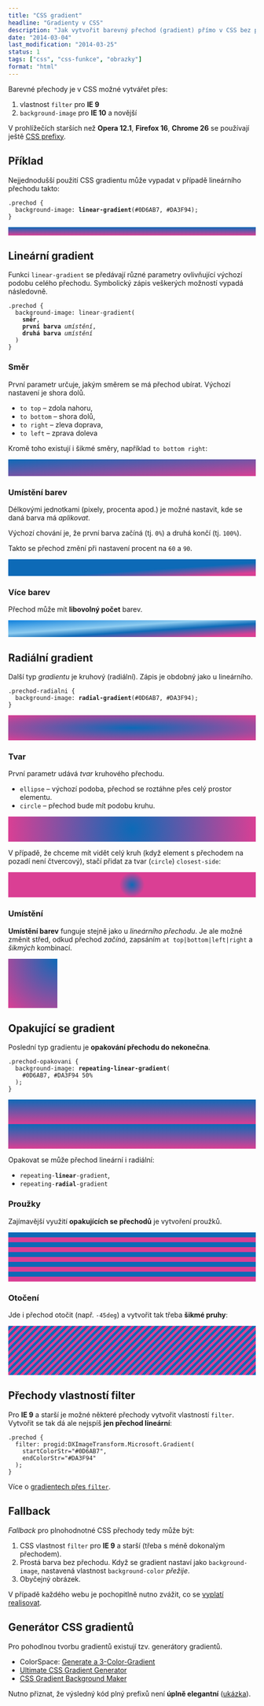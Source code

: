 ```yaml
---
title: "CSS gradient"
headline: "Gradienty v CSS"
description: "Jak vytvořit barevný přechod (gradient) přímo v CSS bez použití obrázku."
date: "2014-03-04"
last_modification: "2014-03-25"
status: 1
tags: ["css", "css-funkce", "obrazky"]
format: "html"
---
```


<p>Barevné přechody je v CSS možné vytvářet přes:</p>

<ol>
  <li>vlastnost <code>filter</code> pro <b>IE 9</b></li>
  <li><code>background-image</code> pro <b>IE 10</b> a novější</li>
</ol>

<p>V prohlížečích starších než <b>Opera 12.1</b>, <b>Firefox 16</b>, <b>Chrome 26</b> se používají ještě <a href="/css-prefixy">CSS prefixy</a>.</p>

<h2 id="priklad">Příklad</h2>

<p>Nejjednodušší použití CSS gradientu může vypadat v případě lineárního přechodu takto:</p>

<pre><code>.prechod {
  background-image: <b>linear-gradient</b>(#0D6AB7, #DA3F94);
}</code></pre>

<div class="live no-source">
  <style>
    .prechod {
      background-image: linear-gradient(
        #0D6AB7, 
        #DA3F94
      );
    }
  </style>
  <div class="prechod">&nbsp;</div>
</div>

<h2 id="linear">Lineární gradient</h2>

<p>Funkci <code>linear-gradient</code> se předávají různé parametry ovlivňující výchozí podobu celého přechodu. Symbolický zápis veškerých možností vypadá následovně.</p>

<pre><code>.prechod {
  background-image: linear-gradient(
    <b>směr</b>, 
    <b>první barva</b> <i>umístění</i>,
    <b>druhá barva</b> <i>umístění</i>
  )
}</code></pre>

<h3 id="smer">Směr</h3>

<p>První parametr určuje, jakým směrem se má přechod ubírat. Výchozí nastavení je shora dolů.</p>

<ul>
  <li><code>to top</code> – zdola nahoru,</li>  
  <li><code>to bottom</code> – shora dolů,</li>  
  <li><code>to right</code> – zleva doprava,</li>  
  <li><code>to left</code> – zprava doleva</li>  
</ul>

<p>Kromě toho existují i šikmé směry, například <code>to bottom right</code>:</p>

<div class="live">
  <style>
    .prechod-sikmy {
      background-image: linear-gradient(to bottom right, #0D6AB7, #DA3F94);
    }
  </style>
  <div class="prechod-sikmy">&nbsp;<br>&nbsp;</div>
</div>

<h3 id="umisteni-barvy">Umístění barev</h3>

<p>Délkovými jednotkami (pixely, procenta apod.) je možné nastavit, kde se daná barva má <i>aplikovat</i>.</p>

<p>Výchozí chování je, že první barva začíná (tj. <code>0%</code>) a druhá končí (tj. <code>100%</code>).</p>

<p>Takto se přechod změní při nastavení procent na <code>60</code> a <code>90</code>.</p>

<div class="live">
  <style>
    .prechod-umisteni {
      background-image: linear-gradient(
        to bottom right, 
        #0D6AB7 60%, 
        #DA3F94 90%
      );
    }
  </style>
  <div class="prechod-umisteni">&nbsp;<br>&nbsp;</div>
</div>

<h3 id="vice-barev">Více barev</h3>

<p>Přechod může mít <b>libovolný počet</b> barev.</p>

<div class="live">
  <style>
    .prechod-vice-barev {
      background-image: linear-gradient(
        to bottom right, 
        #1081DD, 
        #8ECCF0 40%, 
        #0D6AB7 60%, 
        #DA3F94 90%
      );
    }
  </style>
  <div class="prechod-vice-barev">&nbsp;<br>&nbsp;</div>
</div>

<h2 id="radial">Radiální gradient</h2>

<p>Další typ <i>gradientu</i> je kruhový (radiální). Zápis je obdobný jako u lineárního.</p>

<pre><code>.prechod-radialni {
  background-image: <b>radial-gradient</b>(#0D6AB7, #DA3F94);
}</code></pre>

<div class="live no-source">
  <style>
    .prechod-radialni {
      background-image: radial-gradient(
        #0D6AB7, 
        #DA3F94
      );
    }
  </style>
  <div class="prechod-radialni">&nbsp;<br>&nbsp;<br>&nbsp;</div>
</div>

<h3 id="tvar">Tvar</h3>

<p>První parametr udává <i>tvar</i> kruhového přechodu.</p>

<ul>
  <li><code>ellipse</code> – výchozí podoba, přechod se roztáhne přes celý prostor elementu.</li>
  <li><code>circle</code> – přechod bude mít podobu kruhu.</li>
</ul>

<div class="live">
  <style>
    .prechod-circle {
      background-image: radial-gradient(
        circle,
        #0D6AB7, 
        #DA3F94
      );
    }
  </style>
  <div class="prechod-circle">&nbsp;<br>&nbsp;<br>&nbsp;</div>
</div>

<p>V případě, že chceme mít vidět celý kruh (když element s přechodem na pozadí není čtvercový), stačí přidat za tvar (<code>circle</code>) <code>closest-side</code>:</p>

<div class="live">
  <style>
    .prechod-closest-side {
      background-image: radial-gradient(
        circle closest-side,
        #0D6AB7, 
        #DA3F94
      );
    }
  </style>
  <div class="prechod-closest-side">&nbsp;<br>&nbsp;<br>&nbsp;</div>
</div>

<h3 id="umisteni">Umístění</h3>

<p><b>Umístění barev</b> funguje stejně jako u <i>lineárního přechodu</i>. Je ale možné změnit střed, odkud přechod <i>začíná</i>, zapsáním <code>at top|bottom|left|right</code> a <i>šikmých</i> kombinací.</p>

<div class="live">
  <style>
    .prechod-at {
        width: 100px;
        height: 100px;
      background-image: radial-gradient(
        circle at top right,
        #0D6AB7, 
        #DA3F94
      );
    }
  </style>
  <div class="prechod-at"></div>
</div>

<h2 id="repeating">Opakující se gradient</h2>

<p>Poslední typ gradientu je <b>opakování přechodu do nekonečna</b>.</p>

<pre><code>.prechod-opakovani {
  background-image: <b>repeating-linear-gradient</b>(
    #0D6AB7, #DA3F94 50%
  );
}</code></pre>

<div class="live no-source">
  <style>
    .prechod-repeating {
      height: 100px;
      background-image: repeating-linear-gradient(
        #0D6AB7,
        #DA3F94 50%
      );
    }
  </style>
  <div class="prechod-repeating"></div>
</div>

<p>Opakovat se může přechod lineární i radiální:</p>

<ul>
  <li><code>repeating-<b>linear</b>-gradient</code>,</li>
  <li><code>repeating-<b>radial</b>-gradient</code></li>
</ul>

<h3 id="prouzky">Proužky</h3>

<p>Zajímavější využití <b>opakujících se přechodů</b> je vytvoření proužků.</p>

<div class="live">
  <style>
    .prechod-prouzky {
      height: 100px;
      background-image: repeating-linear-gradient(
        #0D6AB7,
        #0D6AB7 10%,
        #DA3F94 10%,
        #DA3F94 20%
      );
    }
  </style>
  <div class="prechod-prouzky"></div>
</div>

<h3 id="otoceni">Otočení</h3>

<p>Jde i přechod otočit (např. <code>-45deg</code>) a vytvořit tak třeba <b>šikmé pruhy</b>:</p>

<div class="live">
  <style>
    .prechod-otoceny {
      height: 100px;
      background-image: repeating-linear-gradient(
        -45deg,
        #0D6AB7,
        #0D6AB7 5px,
        #DA3F94 5px,
        #DA3F94 10px
      );
    }
  </style>
  <div class="prechod-otoceny"></div>
</div>

<h2 id="filter">Přechody vlastností filter</h2>

<p>Pro <b>IE 9</b> a starší je možné některé přechody vytvořit vlastností <code>filter</code>. Vytvořit se tak dá ale nejspíš <b>jen přechod lineární</b>:</p>

<pre><code>.prechod {
  filter: progid:DXImageTransform.Microsoft.Gradient(
    startColorStr="#0D6AB7", 
    endColorStr="#DA3F94"
  );
}</code></pre>

<p>Více o <a href="http://msdn.microsoft.com/en-us/library/ms532997(v=vs.85).aspx">gradientech přes <code>filter</code></a>.</p>

<h2 id="fallback">Fallback</h2>

<p><i>Fallback</i> pro plnohodnotné CSS přechody tedy může být:</p>

<ol>
  <li>CSS vlastnost <code>filter</code> pro <b>IE 9</b> a starší (třeba s méně dokonalým přechodem).</li>
  <li>Prostá barva bez přechodu. Když se gradient nastaví jako <code>background-image</code>, nastavená vlastnost <code>background-color</code> <i>přežije</i>.</li>
  <li>Obyčejný obrázek.</li>
</ol>

<p>V případě každého webu je pochopitlně nutno zvážit, co se <a href="/prohlizece-optimalisace#kalkulace">vyplatí realisovat</a>.</p>

<h2 id="generator">Generátor CSS gradientů</h2>

<p>Pro pohodlnou tvorbu gradientů existují tzv. generátory gradientů.</p>

<ul>
  <li>ColorSpace: <a href="https://mycolor.space/gradient3">Generate a 3-Color-Gradient
</a></li>
  
  <li><a href="http://www.colorzilla.com/gradient-editor/">Ultimate CSS Gradient Generator</a></li>
  <li><a href="http://ie.microsoft.com/testdrive/graphics/cssgradientbackgroundmaker/">CSS Gradient Background Maker</a></li>
</ul>

<p>Nutno přiznat, že výsledný kód plný prefixů není <b>úplně elegantní</b> (<a href="https://kod.djpw.cz/fncb">ukázka</a>).</p>